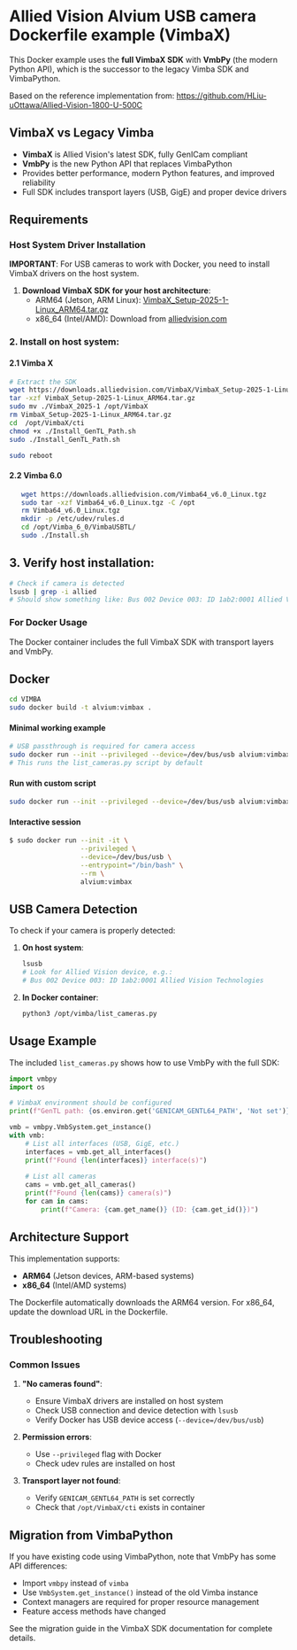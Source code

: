 Allied Vision Alvium USB camera Dockerfile example (VimbaX)
===========================================================

This Docker example uses the **full VimbaX SDK** with **VmbPy** (the modern Python API), which is the successor to the legacy Vimba SDK and VimbaPython.

Based on the reference implementation from: https://github.com/HLiu-uOttawa/Allied-Vision-1800-U-500C

## VimbaX vs Legacy Vimba

- **VimbaX** is Allied Vision's latest SDK, fully GenICam compliant
- **VmbPy** is the new Python API that replaces VimbaPython
- Provides better performance, modern Python features, and improved reliability
- Full SDK includes transport layers (USB, GigE) and proper device drivers

## Requirements

### Host System Driver Installation

**IMPORTANT**: For USB cameras to work with Docker, you need to install VimbaX drivers on the host system.

1. **Download VimbaX SDK for your host architecture**:
   - ARM64 (Jetson, ARM Linux): [VimbaX_Setup-2025-1-Linux_ARM64.tar.gz](https://downloads.alliedvision.com/VimbaX/VimbaX_Setup-2025-1-Linux_ARM64.tar.gz)
   - x86_64 (Intel/AMD): Download from [alliedvision.com](https://www.alliedvision.com/en/products/software.html)

### 2. **Install on host system**:

#### 2.1 Vimba X
   ```bash
   # Extract the SDK
   wget https://downloads.alliedvision.com/VimbaX/VimbaX_Setup-2025-1-Linux_ARM64.tar.gz
   tar -xzf VimbaX_Setup-2025-1-Linux_ARM64.tar.gz 
   sudo mv ./VimbaX_2025-1 /opt/VimbaX
   rm VimbaX_Setup-2025-1-Linux_ARM64.tar.gz
   cd  /opt/VimbaX/cti
   chmod +x ./Install_GenTL_Path.sh   
   sudo ./Install_GenTL_Path.sh   
   
   sudo reboot
   ```

#### 2.2 Vimba 6.0
```bash
   wget https://downloads.alliedvision.com/Vimba64_v6.0_Linux.tgz
   sudo tar -xzf Vimba64_v6.0_Linux.tgz -C /opt 
   rm Vimba64_v6.0_Linux.tgz 
   mkdir -p /etc/udev/rules.d 
   cd /opt/Vimba_6_0/VimbaUSBTL/ 
   sudo ./Install.sh
```

## 3. **Verify host installation**:
   ```bash
   # Check if camera is detected
   lsusb | grep -i allied
   # Should show something like: Bus 002 Device 003: ID 1ab2:0001 Allied Vision Technologies
   ```

### For Docker Usage
The Docker container includes the full VimbaX SDK with transport layers and VmbPy.

## Docker

```sh
cd VIMBA
sudo docker build -t alvium:vimbax .
```

#### Minimal working example
```sh
# USB passthrough is required for camera access
sudo docker run --init --privileged --device=/dev/bus/usb alvium:vimbax
# This runs the list_cameras.py script by default
```

#### Run with custom script
```sh
sudo docker run --init --privileged --device=/dev/bus/usb alvium:vimbax python your_script.py
```
                  
#### Interactive session
```sh
$ sudo docker run --init -it \
                  --privileged \
                  --device=/dev/bus/usb \
                  --entrypoint="/bin/bash" \
                  --rm \
                  alvium:vimbax
```

## USB Camera Detection

To check if your camera is properly detected:

1. **On host system**:
   ```bash
   lsusb
   # Look for Allied Vision device, e.g.:
   # Bus 002 Device 003: ID 1ab2:0001 Allied Vision Technologies
   ```

2. **In Docker container**:
   ```bash
   python3 /opt/vimba/list_cameras.py
   ```

## Usage Example

The included `list_cameras.py` shows how to use VmbPy with the full SDK:

```python
import vmbpy
import os

# VimbaX environment should be configured
print(f"GenTL path: {os.environ.get('GENICAM_GENTL64_PATH', 'Not set')}")

vmb = vmbpy.VmbSystem.get_instance()
with vmb:
    # List all interfaces (USB, GigE, etc.)
    interfaces = vmb.get_all_interfaces()
    print(f"Found {len(interfaces)} interface(s)")
    
    # List all cameras
    cams = vmb.get_all_cameras()
    print(f"Found {len(cams)} camera(s)")
    for cam in cams:
        print(f"Camera: {cam.get_name()} (ID: {cam.get_id()})")
```

## Architecture Support

This implementation supports:
- **ARM64** (Jetson devices, ARM-based systems)
- **x86_64** (Intel/AMD systems)

The Dockerfile automatically downloads the ARM64 version. For x86_64, update the download URL in the Dockerfile.

## Troubleshooting

### Common Issues

1. **"No cameras found"**:
   - Ensure VimbaX drivers are installed on host system
   - Check USB connection and device detection with `lsusb`
   - Verify Docker has USB device access (`--device=/dev/bus/usb`)

2. **Permission errors**:
   - Use `--privileged` flag with Docker
   - Check udev rules are installed on host

3. **Transport layer not found**:
   - Verify `GENICAM_GENTL64_PATH` is set correctly
   - Check that `/opt/VimbaX/cti` exists in container

## Migration from VimbaPython

If you have existing code using VimbaPython, note that VmbPy has some API differences:

- Import `vmbpy` instead of `vimba`
- Use `VmbSystem.get_instance()` instead of the old Vimba instance
- Context managers are required for proper resource management
- Feature access methods have changed

See the migration guide in the VimbaX SDK documentation for complete details.